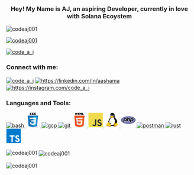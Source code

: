 <h3 align="center">Hey! My Name is AJ, an aspiring Developer, currently in love with Solana Ecoystem</h3>

<p align="left"> <img src="https://komarev.com/ghpvc/?username=codeaj001&label=Profile%20views&color=0e75b6&style=flat" alt="codeaj001" /> </p>

<p align="left"> <a href="https://github.com/ryo-ma/github-profile-trophy"><img src="https://github-profile-trophy.vercel.app/?username=codeaj001" alt="codeaj001" /></a> </p>

<p align="left"> <a href="https://twitter.com/code_a_j" target="blank"><img src="https://img.shields.io/twitter/follow/code_a_j?logo=twitter&style=for-the-badge" alt="code_a_j" /></a> </p>

<h3 align="left">Connect with me:</h3>
<p align="left">
<a href="https://twitter.com/code_a_j" target="blank"><img align="center" src="https://raw.githubusercontent.com/rahuldkjain/github-profile-readme-generator/master/src/images/icons/Social/twitter.svg" alt="code_a_j" height="30" width="40" /></a>
<a href="https://linkedin.com/in/https://linkedin.com/in/aashama" target="blank"><img align="center" src="https://raw.githubusercontent.com/rahuldkjain/github-profile-readme-generator/master/src/images/icons/Social/linked-in-alt.svg" alt="https://linkedin.com/in/aashama" height="30" width="40" /></a>
<a href="https://instagram.com/https://instagram.com/code_a_j" target="blank"><img align="center" src="https://raw.githubusercontent.com/rahuldkjain/github-profile-readme-generator/master/src/images/icons/Social/instagram.svg" alt="https://instagram.com/code_a_j" height="30" width="40" /></a>
</p>

<h3 align="left">Languages and Tools:</h3>
<p align="left"> <a href="https://www.gnu.org/software/bash/" target="_blank" rel="noreferrer"> <img src="https://www.vectorlogo.zone/logos/gnu_bash/gnu_bash-icon.svg" alt="bash" width="40" height="40"/> </a> <a href="https://www.w3schools.com/css/" target="_blank" rel="noreferrer"> <img src="https://raw.githubusercontent.com/devicons/devicon/master/icons/css3/css3-original-wordmark.svg" alt="css3" width="40" height="40"/> </a> <a href="https://cloud.google.com" target="_blank" rel="noreferrer"> <img src="https://www.vectorlogo.zone/logos/google_cloud/google_cloud-icon.svg" alt="gcp" width="40" height="40"/> </a> <a href="https://git-scm.com/" target="_blank" rel="noreferrer"> <img src="https://www.vectorlogo.zone/logos/git-scm/git-scm-icon.svg" alt="git" width="40" height="40"/> </a> <a href="https://www.w3.org/html/" target="_blank" rel="noreferrer"> <img src="https://raw.githubusercontent.com/devicons/devicon/master/icons/html5/html5-original-wordmark.svg" alt="html5" width="40" height="40"/> </a> <a href="https://developer.mozilla.org/en-US/docs/Web/JavaScript" target="_blank" rel="noreferrer"> <img src="https://raw.githubusercontent.com/devicons/devicon/master/icons/javascript/javascript-original.svg" alt="javascript" width="40" height="40"/> </a> <a href="https://www.linux.org/" target="_blank" rel="noreferrer"> <img src="https://raw.githubusercontent.com/devicons/devicon/master/icons/linux/linux-original.svg" alt="linux" width="40" height="40"/> </a>  <a href="https://www.php.net" target="_blank" rel="noreferrer"> <img src="https://raw.githubusercontent.com/devicons/devicon/master/icons/php/php-original.svg" alt="php" width="40" height="40"/> </a>  <a href="https://postman.com" target="_blank" rel="noreferrer"> <img src="https://www.vectorlogo.zone/logos/getpostman/getpostman-icon.svg" alt="postman" width="40" height="40"/> </a> <a href="https://www.rust-lang.org/" target="_blank" rel="noreferrer"> <img src="https://github.com/rust-lang/rust-artwork/blob/master/logo/rust-logo-256x256.png" alt="rust" width="40" height="40"/> </a>  <a href="https://www.typescriptlang.org/" target="_blank" rel="noreferrer"> <img src="https://raw.githubusercontent.com/devicons/devicon/master/icons/typescript/typescript-original.svg" alt="typescript" width="40" height="40"/> </a> </p>

<p><img align="left" src="https://github-readme-stats.vercel.app/api/top-langs?username=codeaj001&show_icons=true&locale=en&layout=compact" alt="codeaj001" /></p>

<p>&nbsp;<img align="center" src="https://github-readme-stats.vercel.app/api?username=codeaj001&show_icons=true&locale=en" alt="codeaj001" /></p>

<p><img align="center" src="https://github-readme-streak-stats.herokuapp.com/?user=codeaj001&" alt="codeaj001" /></p>

